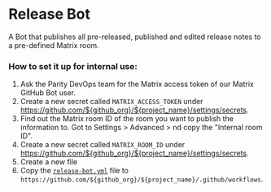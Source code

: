 # Release Bot

A Bot that publishes all pre-released, published and edited release notes to a pre-defined Matrix room.

### How to set it up for internal use:

1. Ask the Parity DevOps team for the Matrix access token of our Matrix GitHub Bot user.
2. Create a new secret called `MATRIX_ACCESS_TOKEN` under https://github.com/${github_org}/${project_name}/settings/secrets.
3. Find out the Matrix room ID of the room you want to publish the information to. Got to Settings > Advanced > nd copy the "Internal room ID".
4. Create a new secret called `MATRIX_ROOM_ID` under https://github.com/${github_org}/${project_name}/settings/secrets.
5. Create a new file
6. Copy the [`release-bot.yml`](release-bot.yml) file to `https://github.com/${github_org}/${project_name}/.github/workflows`.
